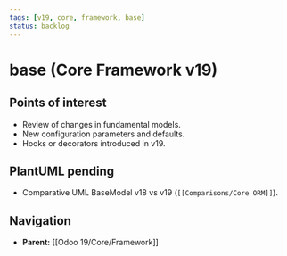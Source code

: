 ```yaml
---
tags: [v19, core, framework, base]
status: backlog
---
```

# base (Core Framework v19)

## Points of interest
- Review of changes in fundamental models.
- New configuration parameters and defaults.
- Hooks or decorators introduced in v19.

## PlantUML pending
- Comparative UML BaseModel v18 vs v19 (`[[Comparisons/Core ORM]]`).






## Navigation
- **Parent:** [[Odoo 19/Core/Framework]]

